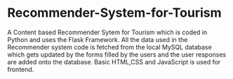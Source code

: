 # Recommender-System-for-Tourism
A Content based Recommender Sytem for Tourism which is coded in Python and uses the Flask Framework. All the data used in the Recommender system code is fetched from the local MySQL database which gets updated by the forms filled by the users and the user responses are added onto the database. Basic HTML,CSS and JavaScript is used for frontend.
